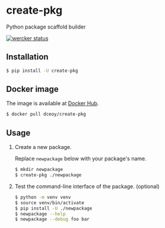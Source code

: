 create-pkg
==========

Python package scaffold builder

[![wercker status](https://app.wercker.com/status/92f0cf6945529d93502debb6d9edfe73/s/master "wercker status")](https://app.wercker.com/project/byKey/92f0cf6945529d93502debb6d9edfe73)

Installation
------------

```sh
$ pip install -U create-pkg
```

Docker image
------------

The image is available at [Docker Hub](https://hub.docker.com/r/dceoy/create-pkg/).

```sh
$ docker pull dceoy/create-pkg
```

Usage
-----

1.  Create a new package.

    Replace `newpackage` below with your package's name.

    ```sh
    $ mkdir newpackage
    $ create-pkg ./newpackage
    ```

2.  Test the command-line interface of the package. (optional)

    ```sh
    $ python -m venv venv
    $ source venv/bin/activate
    $ pip install -U ./newpackage
    $ newpackage --help
    $ newpackage --debug foo bar
    ```

